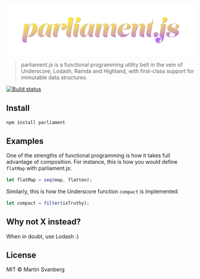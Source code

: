 ![parliament.js](https://github.com/msvbg/parliament/raw/master/parliament.png)

> parliament.js is a functional programming utility belt in the vein of
Underscore, Lodash, Ramda and Highland, with first-class
support for immutable data structures.

[![Build status][travis-image]][travis-url]

## Install
```
npm install parliament
```

## Examples
One of the strengths of functional programming is how it takes full advantage of composition. For instance, this is how you would define `flatMap` with parliament.js:

```js
let flatMap = seq(map, flatten);
```

Similarly, this is how the Underscore function `compact` is implemented:

```js
let compact = filter(isTruthy);
```

## Why not X instead?
When in doubt, use Lodash :)

## License
MIT © Martin Svanberg

[travis-image]: https://img.shields.io/travis/msvbg/parliament.svg?style=flat
[travis-url]: https://travis-ci.org/msvbg/parliament